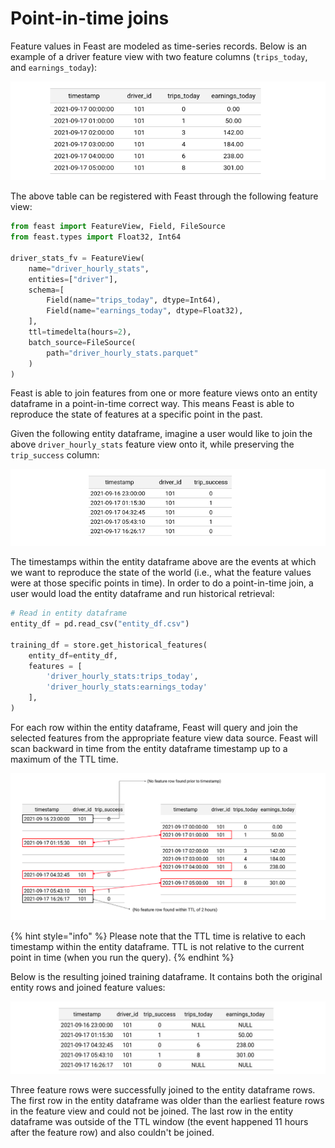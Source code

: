 # Point-in-time joins

Feature values in Feast are modeled as time-series records. Below is an example of a driver feature view with two feature columns \(`trips_today`, and `earnings_today`\):

![](../../.gitbook/assets/image%20%2836%29.png)

The above table can be registered with Feast through the following feature view:

```python
from feast import FeatureView, Field, FileSource
from feast.types import Float32, Int64

driver_stats_fv = FeatureView(
    name="driver_hourly_stats",
    entities=["driver"],
    schema=[
        Field(name="trips_today", dtype=Int64),
        Field(name="earnings_today", dtype=Float32),
    ],
    ttl=timedelta(hours=2),
    batch_source=FileSource(
        path="driver_hourly_stats.parquet"
    )
)
```

Feast is able to join features from one or more feature views onto an entity dataframe in a point-in-time correct way. This means Feast is able to reproduce the state of features at a specific point in the past.

Given the following entity dataframe, imagine a user would like to join the above `driver_hourly_stats` feature view onto it, while preserving the `trip_success` column:

![Entity dataframe containing timestamps, driver ids, and the target variable](../../.gitbook/assets/image%20%2823%29.png)

The timestamps within the entity dataframe above are the events at which we want to reproduce the state of the world \(i.e., what the feature values were at those specific points in time\). In order to do a point-in-time join, a user would load the entity dataframe and run historical retrieval:

```python
# Read in entity dataframe
entity_df = pd.read_csv("entity_df.csv")

training_df = store.get_historical_features(
    entity_df=entity_df,
    features = [
        'driver_hourly_stats:trips_today',
        'driver_hourly_stats:earnings_today'
    ],
)
```

For each row within the entity dataframe, Feast will query and join the selected features from the appropriate feature view data source. Feast will scan backward in time from the entity dataframe timestamp up to a maximum of the TTL time.

![](../../.gitbook/assets/image%20%2831%29.png)

{% hint style="info" %}
Please note that the TTL time is relative to each timestamp within the entity dataframe. TTL is not relative to the current point in time \(when you run the query\).
{% endhint %}

Below is the resulting joined training dataframe. It contains both the original entity rows and joined feature values:

![](../../.gitbook/assets/image%20%2829%29.png)

Three feature rows were successfully joined to the entity dataframe rows. The first row in the entity dataframe was older than the earliest feature rows in the feature view and could not be joined. The last row in the entity dataframe was outside of the TTL window \(the event happened 11 hours after the feature row\) and also couldn't be joined.

